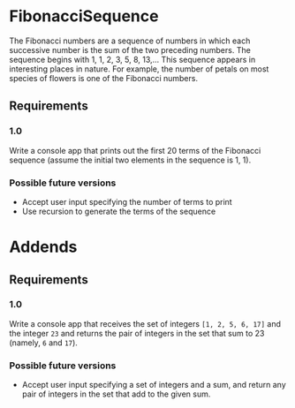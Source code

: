 # FibonacciSequence
The Fibonacci numbers are a sequence of numbers in which each successive number is the sum of the two preceding numbers. The sequence begins with 1, 1, 2, 3, 5, 8, 13,… This sequence appears in interesting places in nature. For example, the number of petals on most species of flowers is one of the Fibonacci numbers.
## Requirements
### 1.0
Write a console app that prints out the first 20 terms of the Fibonacci sequence (assume the initial two elements in the sequence is 1, 1).
### Possible future versions
* Accept user input specifying the number of terms to print
* Use recursion to generate the terms of the sequence

# Addends
## Requirements
### 1.0
Write a console app that receives the set of integers `[1, 2, 5, 6, 17]` and the integer `23` and returns the pair of integers in the set that sum to 23 (namely, `6` and `17`).
### Possible future versions
* Accept user input specifying a set of integers and a sum, and return any pair of integers in the set that add to the given sum.
